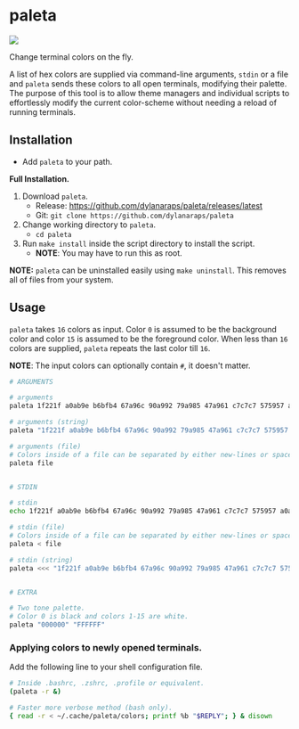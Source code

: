 # paleta

<a href="https://travis-ci.org/dylanaraps/paleta"><img src="https://travis-ci.org/dylanaraps/paleta.svg?branch=master"></a>

Change terminal colors on the fly.

A list of hex colors are supplied via command-line arguments, `stdin` or a file and `paleta` sends these colors to all open terminals, modifying their palette. The purpose of this tool is to allow theme managers and individual scripts to effortlessly modify the current color-scheme without needing a reload of running terminals.

## Installation

- Add `paleta` to your path.

**Full Installation.**

1. Download `paleta`.
    - Release: https://github.com/dylanaraps/paleta/releases/latest
    - Git: `git clone https://github.com/dylanaraps/paleta`
2. Change working directory to `paleta`.
    - `cd paleta`
3. Run `make install` inside the script directory to install the script.
    - **NOTE**: You may have to run this as root.

**NOTE:** `paleta` can be uninstalled easily using `make uninstall`. This removes all of files from your system.

## Usage

`paleta` takes `16` colors as input. Color `0` is assumed to be the background color and color `15` is assumed to be the foreground color. When less than `16` colors are supplied, `paleta` repeats the last color till `16`.

**NOTE**: The input colors can optionally contain `#`, it doesn't matter.

```sh
# ARGUMENTS

# arguments
paleta 1f221f a0ab9e b6bfb4 67a96c 90a992 79a985 47a961 c7c7c7 575957 a0ab9e b6bfb4 67a96c 90a992 79a985 47a961 c7c7c7

# arguments (string)
paleta "1f221f a0ab9e b6bfb4 67a96c 90a992 79a985 47a961 c7c7c7 575957 a0ab9e b6bfb4 67a96c 90a992 79a985 47a961 c7c7c7"

# arguments (file)
# Colors inside of a file can be separated by either new-lines or spaces.
paleta file


# STDIN

# stdin
echo 1f221f a0ab9e b6bfb4 67a96c 90a992 79a985 47a961 c7c7c7 575957 a0ab9e b6bfb4 67a96c 90a992 79a985 47a961 c7c7c7 | paleta

# stdin (file)
# Colors inside of a file can be separated by either new-lines or spaces.
paleta < file

# stdin (string)
paleta <<< "1f221f a0ab9e b6bfb4 67a96c 90a992 79a985 47a961 c7c7c7 575957 a0ab9e b6bfb4 67a96c 90a992 79a985 47a961 c7c7c7"


# EXTRA

# Two tone palette.
# Color 0 is black and colors 1-15 are white.
paleta "000000" "FFFFFF"
```

### Applying colors to newly opened terminals.

Add the following line to your shell configuration file.

```sh
# Inside .bashrc, .zshrc, .profile or equivalent.
(paleta -r &)

# Faster more verbose method (bash only).
{ read -r < ~/.cache/paleta/colors; printf %b "$REPLY"; } & disown
```
